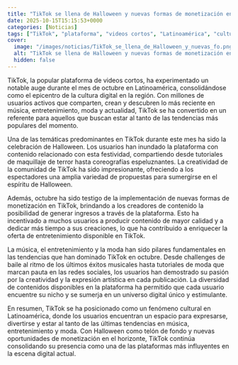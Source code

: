 ```yaml
---
title: "TikTok se llena de Halloween y nuevas formas de monetización en octubre - las tendencias dentro de la plataforma | VIDEO"
date: 2025-10-15T15:15:53+0000
categories: [Noticias]
tags: ["TikTok", "plataforma", "videos cortos", "Latinoamérica", "cultura digital", "Halloween", "monetización", "creadores de contenido", "música", "entretenimiento", "moda", "tendencias", "desafíos de baile", "tutoriales de moda."]
cover:
  image: "/images/noticias/TikTok_se_llena_de_Halloween_y_nuevas_fo.png"
  alt: "TikTok se llena de Halloween y nuevas formas de monetización en octubre - las tendencias dentro de la plataforma | VIDEO"
  hidden: false
---
```


TikTok, la popular plataforma de videos cortos, ha experimentado un notable auge durante el mes de octubre en Latinoamérica, consolidándose como el epicentro de la cultura digital en la región. Con millones de usuarios activos que comparten, crean y descubren lo más reciente en música, entretenimiento, moda y actualidad, TikTok se ha convertido en un referente para aquellos que buscan estar al tanto de las tendencias más populares del momento.

Una de las temáticas predominantes en TikTok durante este mes ha sido la celebración de Halloween. Los usuarios han inundado la plataforma con contenido relacionado con esta festividad, compartiendo desde tutoriales de maquillaje de terror hasta coreografías espeluznantes. La creatividad de la comunidad de TikTok ha sido impresionante, ofreciendo a los espectadores una amplia variedad de propuestas para sumergirse en el espíritu de Halloween.

Además, octubre ha sido testigo de la implementación de nuevas formas de monetización en TikTok, brindando a los creadores de contenido la posibilidad de generar ingresos a través de la plataforma. Esto ha incentivado a muchos usuarios a producir contenido de mayor calidad y a dedicar más tiempo a sus creaciones, lo que ha contribuido a enriquecer la oferta de entretenimiento disponible en TikTok.

La música, el entretenimiento y la moda han sido pilares fundamentales en las tendencias que han dominado TikTok en octubre. Desde challenges de baile al ritmo de los últimos éxitos musicales hasta tutoriales de moda que marcan pauta en las redes sociales, los usuarios han demostrado su pasión por la creatividad y la expresión artística en cada publicación. La diversidad de contenidos disponibles en la plataforma ha permitido que cada usuario encuentre su nicho y se sumerja en un universo digital único y estimulante.

En resumen, TikTok se ha posicionado como un fenómeno cultural en Latinoamérica, donde los usuarios encuentran un espacio para expresarse, divertirse y estar al tanto de las últimas tendencias en música, entretenimiento y moda. Con Halloween como telón de fondo y nuevas oportunidades de monetización en el horizonte, TikTok continúa consolidando su presencia como una de las plataformas más influyentes en la escena digital actual.
